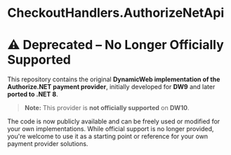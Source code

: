 ﻿# CheckoutHandlers.AuthorizeNetApi

# ⚠️ Deprecated – No Longer Officially Supported

This repository contains the original **DynamicWeb implementation of the Authorize.NET payment provider**, initially developed for **DW9** and later **ported to .NET 8**.

> **Note:** This provider is **not officially supported** on **DW10**.

The code is now publicly available and can be freely used or modified for your own implementations. While official support is no longer provided, you're welcome to use it as a starting point or reference for your own payment provider solutions.

